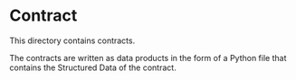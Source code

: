 ﻿# Contract

This directory contains contracts.

The contracts are written as data products in the form of a Python file that contains the Structured Data of the
contract.
